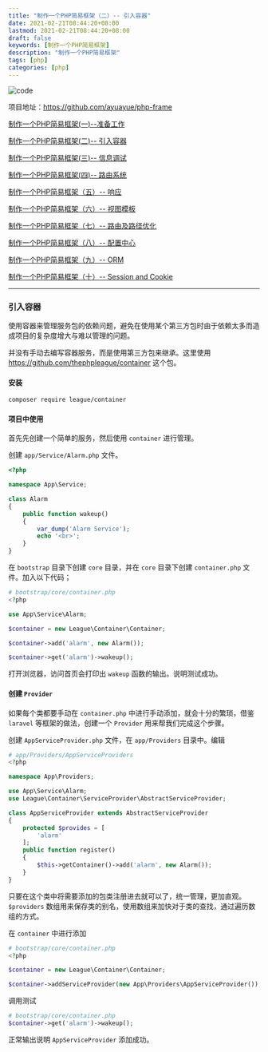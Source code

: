 ```yaml
---
title: "制作一个PHP简易框架（二）-- 引入容器"
date: 2021-02-21T08:44:20+08:00
lastmod: 2021-02-21T08:44:20+08:00
draft: false
keywords: [制作一个PHP简易框架]
description: "制作一个PHP简易框架"
tags: [php]
categories: [php]
---
```


![code](https://images.pexels.com/photos/270348/pexels-photo-270348.jpeg?auto=compress&cs=tinysrgb&dpr=2&h=750&w=1260)

项目地址：https://github.com/ayuayue/php-frame

[制作一个PHP简易框架(一)--准备工作](https://www.caoayu.xyz/post/php-frame01)

[制作一个PHP简易框架(二)-- 引入容器](https://www.caoayu.xyz/post/php-frame02)

[制作一个PHP简易框架(三)-- 信息调试](https://www.caoayu.xyz/post/php-frame03)

[制作一个PHP简易框架(四)-- 路由系统](https://www.caoayu.xyz/post/php-frame04)

[制作一个PHP简易框架（五）-- 响应](https://www.caoayu.xyz/post/php-frame05)

[制作一个PHP简易框架（六）-- 视图模板](https://www.caoayu.xyz/post/php-frame06)

[制作一个PHP简易框架（七）-- 路由及路径优化](https://www.caoayu.xyz/post/php-frame07)

[制作一个PHP简易框架（八）-- 配置中心](https://www.caoayu.xyz/post/php-frame08)

[制作一个PHP简易框架（九）-- ORM](https://www.caoayu.xyz/post/php-frame09)

[制作一个PHP简易框架（十）-- Session and Cookie](https://www.caoayu.xyz/post/php-frame10)

---



### 引入容器

使用容器来管理服务包的依赖问题，避免在使用某个第三方包时由于依赖太多而造成项目的复杂度增大与难以管理的问题。

并没有手动去编写容器服务，而是使用第三方包来继承。这里使用 https://github.com/thephpleague/container 这个包。

#### 安装

```bash
composer require league/container
```

#### 项目中使用

首先先创建一个简单的服务，然后使用 `container` 进行管理。

创建 `app/Service/Alarm.php` 文件。

```php
<?php

namespace App\Service;

class Alarm
{
    public function wakeup()
    {
        var_dump('Alarm Service');
        echo '<br>';
    }
}

```

在 `bootstrap` 目录下创建 `core` 目录，并在 `core` 目录下创建 `container.php` 文件。加入以下代码；

```php
# bootstrap/core/container.php
<?php

use App\Service\Alarm;

$container = new League\Container\Container;

$container->add('alarm', new Alarm());

$container->get('alarm')->wakeup();
```

打开浏览器，访问首页会打印出 `wakeup` 函数的输出。说明测试成功。

#### 创建 `Provider` 

如果每个类都要手动在 `container.php` 中进行手动添加，就会十分的繁琐，借鉴 `laravel` 等框架的做法，创建一个 `Provider` 用来帮我们完成这个步骤。

创建 `AppServiceProvider.php` 文件，在 `app/Providers` 目录中。编辑

```php
# app/Providers/AppServiceProviders
<?php

namespace App\Providers;

use App\Service\Alarm;
use League\Container\ServiceProvider\AbstractServiceProvider;

class AppServiceProvider extends AbstractServiceProvider
{
    protected $provides = [
        'alarm'
    ];
    public function register()
    {
        $this->getContainer()->add('alarm', new Alarm());
    }
}
```

只要在这个类中将需要添加的包类注册进去就可以了，统一管理，更加直观。`$providers` 数组用来保存类的别名，使用数组来加快对于类的查找，通过遍历数组的方式。

在 `container` 中进行添加

```php
# bootstrap/core/container.php
<?php

$container = new League\Container\Container;

$container->addServiceProvider(new App\Providers\AppServiceProvider());
```

调用测试

```php
# bootstrap/core/container.php
$container->get('alarm')->wakeup();
```

正常输出说明 `AppServiceProvider` 添加成功。